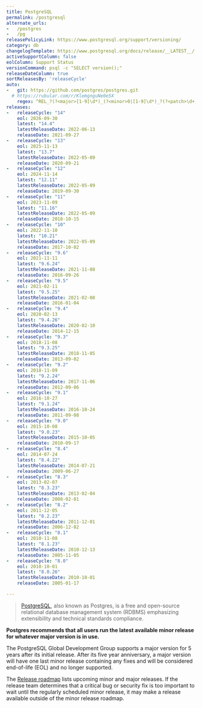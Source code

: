 ```yaml
---
title: PostgreSQL
permalink: /postgresql
alternate_urls:
-   /postgres
-   /pg
releasePolicyLink: https://www.postgresql.org/support/versioning/
category: db
changelogTemplate: https://www.postgresql.org/docs/release/__LATEST__/
activeSupportColumn: false
eolColumn: Support Status
versionCommand: psql -c "SELECT version();"
releaseDateColumn: true
sortReleasesBy: 'releaseCycle'
auto:
-   git: https://github.com/postgres/postgres.git
  # https://rubular.com/r/KlemgnguNe0e5X
    regex: ^REL_?(?<major>[1-9]\d*)_(?<minor>0|[1-9]\d*)_?(?<patch>\d+)?$
releases:
-   releaseCycle: "14"
    eol: 2026-09-30
    latest: "14.4"
    latestReleaseDate: 2022-06-13
    releaseDate: 2021-09-27
-   releaseCycle: "13"
    eol: 2025-11-13
    latest: "13.7"
    latestReleaseDate: 2022-05-09
    releaseDate: 2020-09-21
-   releaseCycle: "12"
    eol: 2024-11-14
    latest: "12.11"
    latestReleaseDate: 2022-05-09
    releaseDate: 2019-09-30
-   releaseCycle: "11"
    eol: 2023-11-09
    latest: "11.16"
    latestReleaseDate: 2022-05-09
    releaseDate: 2018-10-15
-   releaseCycle: "10"
    eol: 2022-11-10
    latest: "10.21"
    latestReleaseDate: 2022-05-09
    releaseDate: 2017-10-02
-   releaseCycle: "9.6"
    eol: 2021-11-11
    latest: "9.6.24"
    latestReleaseDate: 2021-11-08
    releaseDate: 2016-09-26
-   releaseCycle: "9.5"
    eol: 2021-02-11
    latest: "9.5.25"
    latestReleaseDate: 2021-02-08
    releaseDate: 2016-01-04
-   releaseCycle: "9.4"
    eol: 2020-02-13
    latest: "9.4.26"
    latestReleaseDate: 2020-02-10
    releaseDate: 2014-12-15
-   releaseCycle: "9.3"
    eol: 2018-11-08
    latest: "9.3.25"
    latestReleaseDate: 2018-11-05
    releaseDate: 2013-09-02
-   releaseCycle: "9.2"
    eol: 2018-11-09
    latest: "9.2.24"
    latestReleaseDate: 2017-11-06
    releaseDate: 2012-09-06
-   releaseCycle: "9.1"
    eol: 2016-10-27
    latest: "9.1.24"
    latestReleaseDate: 2016-10-24
    releaseDate: 2011-09-08
-   releaseCycle: "9.0"
    eol: 2015-10-08
    latest: "9.0.23"
    latestReleaseDate: 2015-10-05
    releaseDate: 2010-09-17
-   releaseCycle: "8.4"
    eol: 2014-07-24
    latest: "8.4.22"
    latestReleaseDate: 2014-07-21
    releaseDate: 2009-06-27
-   releaseCycle: "8.3"
    eol: 2013-02-07
    latest: "8.3.23"
    latestReleaseDate: 2013-02-04
    releaseDate: 2008-02-01
-   releaseCycle: "8.2"
    eol: 2011-12-05
    latest: "8.2.23"
    latestReleaseDate: 2011-12-01
    releaseDate: 2006-12-02
-   releaseCycle: "8.1"
    eol: 2010-11-08
    latest: "8.1.23"
    latestReleaseDate: 2010-12-13
    releaseDate: 2005-11-05
-   releaseCycle: "8.0"
    eol: 2010-10-01
    latest: "8.0.26"
    latestReleaseDate: 2010-10-01
    releaseDate: 2005-01-17

---
```


> [PostgreSQL](https://www.postgresql.org/), also known as Postgres, is a free and open-source relational database management system (RDBMS) emphasizing extensibility and technical standards compliance.

**Postgres recommends that all users run the latest available minor release for whatever major version is in use.**

The PostgreSQL Global Development Group supports a major version for 5 years after its initial release. After its five year anniversary, a major version will have one last minor release containing any fixes and will be considered end-of-life (EOL) and no longer supported.

The [Release roadmap](https://www.postgresql.org/developer/roadmap/) lists upcoming minor and major releases. If the release team determines that a critical bug or security fix is too important to wait until the regularly scheduled minor release, it may make a release available outside of the minor release roadmap.

